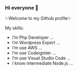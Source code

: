 ### Hi everyone 👋

✨Welcome to my Github profile✨

My skills:

-  I’m Php Developer ...
-  I’m Wordpress Expert ...
-  I’m use AWS ...
-  I’m use Codeigniter ...
-  I’m use Visual Studio Code ...
-  I know intermediate Node.js ...
